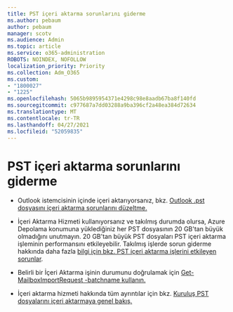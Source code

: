 ```yaml
---
title: PST içeri aktarma sorunlarını giderme
ms.author: pebaum
author: pebaum
manager: scotv
ms.audience: Admin
ms.topic: article
ms.service: o365-administration
ROBOTS: NOINDEX, NOFOLLOW
localization_priority: Priority
ms.collection: Adm_O365
ms.custom:
- "1800027"
- "1225"
ms.openlocfilehash: 5065b9895954371e4298c98e8aadb67ba8f140fd
ms.sourcegitcommit: c977687a7dd03288a9ba396cf2a48ea384d72634
ms.translationtype: MT
ms.contentlocale: tr-TR
ms.lasthandoff: 04/27/2021
ms.locfileid: "52059835"
---
```

# <a name="troubleshooting-pst-import-issues"></a>PST içeri aktarma sorunlarını giderme

- Outlook istemcisinin içinde içeri aktarıyorsanız, bkz. [Outlook .pst dosyasını içeri aktarma sorunlarını düzeltme.](https://support.office.com/article/Fix-problems-importing-an-Outlook-pst-file-2d2e50dc-5c36-4ab2-ab50-f1be733b3d6e)

- İçeri Aktarma Hizmeti kullanıyorsanız ve takılmış durumda olursa, Azure Depolama konumuna yüklediğiniz her PST dosyasının 20 GB'tan büyük olmadığını unutmayın. 20 GB'tan büyük PST dosyaları PST içeri aktarma işleminin performansını etkileyebilir. Takılmış işlerde sorun giderme hakkında daha fazla [bilgi için bkz. PST içeri aktarma işlerini etkileyen sorunlar](https://docs.microsoft.com/office365/troubleshoot/pst-import-service/issues-with-pst-import-job).

- Belirli bir İçeri Aktarma işinin durumunu doğrulamak için [Get-MailboxImportRequest -batchname kullanın.](https://docs.microsoft.com/powershell/module/exchange/mailboxes/get-mailboximportrequest)

- İçeri aktarma hizmeti hakkında tüm ayrıntılar için bkz. [Kuruluş PST dosyalarını içeri aktarmaya genel bakış.](https://docs.microsoft.com/microsoft-365/compliance/importing-pst-files-to-office-365?view=o365-worldwide)
